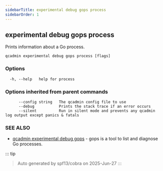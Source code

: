 ```yaml
---
sidebarTitle: experimental debug gops process
sidebarOrder: 1
---
```


## experimental debug gops process

Prints information about a Go process.

```
qcadmin experimental debug gops process [flags]
```

### Options

```
  -h, --help   help for process
```

### Options inherited from parent commands

```
      --config string   The qcadmin config file to use
      --debug           Prints the stack trace if an error occurs
      --silent          Run in silent mode and prevents any qcadmin log output except panics & fatals
```

### SEE ALSO

* [qcadmin experimental debug gops](experimental_debug_gops.md)	 - gops is a tool to list and diagnose Go processes.

::: tip
>Auto generated by spf13/cobra on 2025-Jun-27
:::